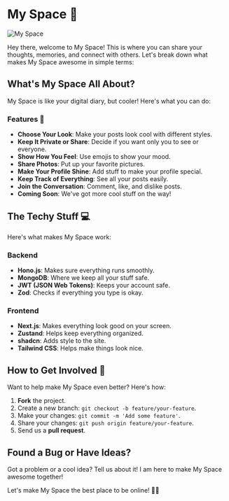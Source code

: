 # My Space 🌟

![My Space](https://i.ibb.co/RzXXzzM/myspace.png)

Hey there, welcome to My Space! This is where you can share your thoughts, memories, and connect with others. Let's break down what makes My Space awesome in simple terms:

## What's My Space All About?

My Space is like your digital diary, but cooler! Here's what you can do:

### Features 🌈
- **Choose Your Look**: Make your posts look cool with different styles.
- **Keep It Private or Share**: Decide if you want only you to see or everyone.
- **Show How You Feel**: Use emojis to show your mood.
- **Share Photos**: Put up your favorite pictures.
- **Make Your Profile Shine**: Add stuff to make your profile special.
- **Keep Track of Everything**: See all your posts easily.
- **Join the Conversation**: Comment, like, and dislike posts.
- **Coming Soon**: We've got more cool stuff on the way!

## The Techy Stuff 💻

Here's what makes My Space work:

### Backend
- **Hono.js**: Makes sure everything runs smoothly.
- **MongoDB**: Where we keep all your stuff safe.
- **JWT (JSON Web Tokens)**: Keeps your account safe.
- **Zod**: Checks if everything you type is okay.

### Frontend
- **Next.js**: Makes everything look good on your screen.
- **Zustand**: Helps keep everything organized.
- **shadcn**: Adds style to the site.
- **Tailwind CSS**: Helps make things look nice.

## How to Get Involved 🚀

Want to help make My Space even better? Here's how:

1. **Fork** the project.
2. Create a new branch: `git checkout -b feature/your-feature`.
3. Make your changes: `git commit -m 'Add some feature'`.
4. Share your changes: `git push origin feature/your-feature`.
5. Send us a **pull request**.

## Found a Bug or Have Ideas?

Got a problem or a cool idea? Tell us about it! I am here to make My Space awesome together!

Let's make My Space the best place to be online! 🚀✨

